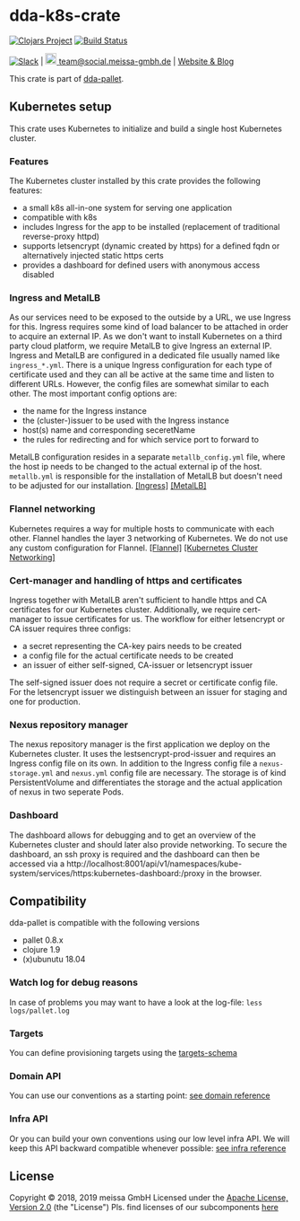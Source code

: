 # dda-k8s-crate
[![Clojars Project](https://img.shields.io/clojars/v/dda/dda-k8s-crate.svg)](https://clojars.org/dda/dda-k8s-crate)
[![Build Status](https://travis-ci.org/DomainDrivenArchitecture/dda-k8s-crate.svg?branch=master)](https://travis-ci.org/DomainDrivenArchitecture/dda-k8s-crate)

[![Slack](https://img.shields.io/badge/chat-clojurians-green.svg?style=flat)](https://clojurians.slack.com/messages/#dda-pallet/) | [<img src="https://meissa-gmbh.de/img/community/Mastodon_Logotype.svg" width=20 alt="team@social.meissa-gmbh.de"> team@social.meissa-gmbh.de](https://social.meissa-gmbh.de/@team) | [Website & Blog](https://domaindrivenarchitecture.org)

This crate is part of [dda-pallet](https://domaindrivenarchitecture.org/pages/dda-pallet/).

## Kubernetes setup

This crate uses Kubernetes to initialize and build a single host Kubernetes cluster.

### Features

The Kubernetes cluster installed by this crate provides the following features:

* a small k8s all-in-one system for serving one application
* compatible with k8s
* includes Ingress for the app to be installed (replacement of traditional reverse-proxy httpd)
* supports letsencrypt (dynamic created by https) for a defined fqdn or alternatively injected static https certs
* provides a dashboard for defined users with anonymous access disabled

### Ingress and MetalLB
As our services need to be exposed to the outside by a URL, we use Ingress for this. Ingress requires some kind of load balancer to be attached in order to acquire an external IP. As we don't want to install Kubernetes on a third party cloud platform, we require MetalLB to give Ingress an external IP. Ingress and MetalLB are configured in a dedicated file usually named like `ingress_*.yml`. There is a unique Ingress configuration for each type of certificate used and they can all be active at the same time and listen to different URLs. However, the config files are somewhat similar to each other. The most important config options are:

* the name for the Ingress instance
* the (cluster-)issuer to be used with the Ingress instance
* host(s) name and corresponding seceretName
* the rules for redirecting and for which service port to forward to

MetalLB configuration resides in a separate `metallb_config.yml` file, where the host ip needs to be changed to the actual external ip of the host. `metallb.yml` is responsible for the installation of MetalLB but doesn't need to be adjusted for our installation.
[[Ingress]](https://kubernetes.io/docs/concepts/services-networking/Ingress/)
[[MetalLB]](https://metallb.universe.tf/)


### Flannel networking

Kubernetes requires a way for multiple hosts to communicate with each other. Flannel handles the layer 3 networking of Kubernetes. We do not use any custom configuration for Flannel. [[Flannel]](https://github.com/coreos/flannel#flannel) [[Kubernetes Cluster Networking]](https://kubernetes.io/docs/concepts/cluster-administration/networking/)

### Cert-manager and handling of https and certificates

Ingress together with MetalLB aren't sufficient to handle https and CA certificates for our Kubernetes cluster. Additionally, we require cert-manager to issue certificates for us. The workflow for either letsencrypt or CA issuer requires three configs:

* a secret representing the CA-key pairs needs to be created
* a config file for the actual certificate needs to be created
* an issuer of either self-signed, CA-issuer or letsencrypt issuer

The self-signed issuer does not require a secret or certificate config file. For the letsencrypt issuer we distinguish between an issuer for staging and one for production.

### Nexus repository manager

The nexus repository manager is the first application we deploy on the Kubernetes cluster. It uses the lestsencrypt-prod-issuer and requires an Ingress config file on its own. In addition to the Ingress config file a `nexus-storage.yml` and `nexus.yml` config file are necessary. The storage is of kind PersistentVolume and differentiates the storage and the actual application of nexus in two seperate Pods.

### Dashboard

The dashboard allows for debugging and to get an overview of the Kubernetes cluster and should later also provide networking. To secure the dashboard, an ssh proxy is required and the dashboard can then be accessed via a http://localhost:8001/api/v1/namespaces/kube-system/services/https:kubernetes-dashboard:/proxy in the browser.

## Compatibility
dda-pallet is compatible with the following versions
* pallet 0.8.x
* clojure 1.9
* (x)ubunutu 18.04



### Watch log for debug reasons
In case of problems you may want to have a look at the log-file:
`less logs/pallet.log`

### Targets

You can define provisioning targets using the [targets-schema](https://github.com/DomainDrivenArchitecture/dda-pallet-commons/blob/master/doc/existing_spec.md)

### Domain API

You can use our conventions as a starting point:
[see domain reference](doc/reference_domain.md)

### Infra API

Or you can build your own conventions using our low level infra API. We will keep this API backward compatible whenever possible:
[see infra reference](doc/reference_infra.md)

## License

Copyright © 2018, 2019 meissa GmbH
Licensed under the [Apache License, Version 2.0](LICENSE) (the "License")
Pls. find licenses of our subcomponents [here](doc/SUBCOMPONENT_LICENSE)
